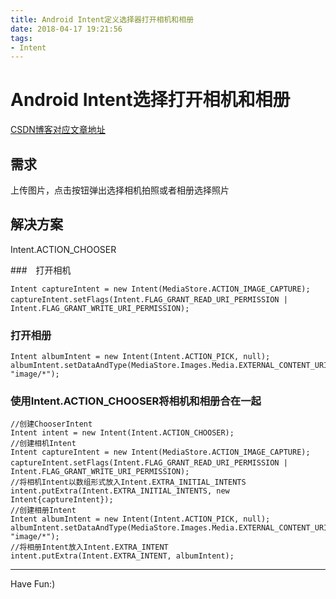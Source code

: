 ```yaml
---
title: Android Intent定义选择器打开相机和相册
date: 2018-04-17 19:21:56
tags:
- Intent
---
```


# Android Intent选择打开相机和相册

[CSDN博客对应文章地址](https://blog.csdn.net/lwq573384928/article/details/79979300)
## 需求
上传图片，点击按钮弹出选择相机拍照或者相册选择照片

## 解决方案

Intent.ACTION_CHOOSER

###　打开相机

```
Intent captureIntent = new Intent(MediaStore.ACTION_IMAGE_CAPTURE);
captureIntent.setFlags(Intent.FLAG_GRANT_READ_URI_PERMISSION |　Intent.FLAG_GRANT_WRITE_URI_PERMISSION);
```
### 打开相册

```
Intent albumIntent = new Intent(Intent.ACTION_PICK, null);
albumIntent.setDataAndType(MediaStore.Images.Media.EXTERNAL_CONTENT_URI, "image/*");
```

### 使用Intent.ACTION_CHOOSER将相机和相册合在一起

```
//创建ChooserIntent
Intent intent = new Intent(Intent.ACTION_CHOOSER);
//创建相机Intent
Intent captureIntent = new Intent(MediaStore.ACTION_IMAGE_CAPTURE);
captureIntent.setFlags(Intent.FLAG_GRANT_READ_URI_PERMISSION |　Intent.FLAG_GRANT_WRITE_URI_PERMISSION);
//将相机Intent以数组形式放入Intent.EXTRA_INITIAL_INTENTS
intent.putExtra(Intent.EXTRA_INITIAL_INTENTS, new Intent{captureIntent});
//创建相册Intent
Intent albumIntent = new Intent(Intent.ACTION_PICK, null);
albumIntent.setDataAndType(MediaStore.Images.Media.EXTERNAL_CONTENT_URI, "image/*");
//将相册Intent放入Intent.EXTRA_INTENT
intent.putExtra(Intent.EXTRA_INTENT, albumIntent);       
```

----
Have Fun:)



